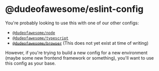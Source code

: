 # @dudeofawesome/eslint-config

You're probably looking to use this with one of our other configs:

-   [`@dudeofawesome/node`](../eslint-config-node/README.md)
-   [`@dudeofawesome/typescript`](../eslint-config-typescript/README.md)
-   ~~[`@dudeofawesome/browser`](../eslint-config-browser/README.md)~~ (This does not yet exist at time of writing)

However, if you're trying to build a new config for a new environment (maybe some new frontend framework or something), you'll want to use this config as your base.
